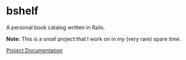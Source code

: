 # bshelf
A personal book catalog written in Rails.

**Note:** This is a small project that I work on in my (very rare) spare time.

[Project Documentation](docs/Docs.md)
